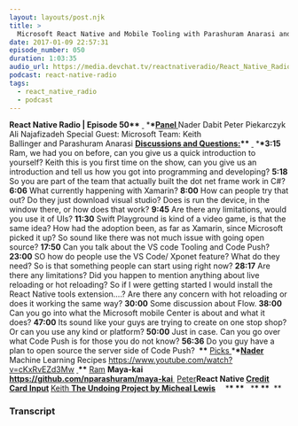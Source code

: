 ```yaml
---
layout: layouts/post.njk
title: >
  Microsoft React Native and Mobile Tooling with Parashuram Anarasi and Keith Ballinger
date: 2017-01-09 22:57:31
episode_number: 050
duration: 1:03:35
audio_url: https://media.devchat.tv/reactnativeradio/React_Native_Radio_Episode_50.mp3
podcast: react-native-radio
tags:
  - react_native_radio
  - podcast
---
```


**React Native Radio | Episode 50\*\*** <u> </u> \***\*<u>Panel </u>** Nader Dabit Peter Piekarczyk Ali Najafizadeh Special Guest: Microsoft Team: Keith Ballinger&nbsp;and&nbsp;Parashuram Anarasi **<u>Discussions and Questions:</u>\*\*** <u> </u> \***\*3:15** Ram, we had you on before, can you give us a quick introduction to yourself? Keith this is you first time on the show, can you give us an introduction and tell us how you got into programming and developing? **5:18** So you are part of the team that actually built the dot net frame work in C#? **6:06** What currently happening with Xamarin? **8:00** How can people try that out? Do they just download visual studio? Does is run the device, in the window there, or how does that work? **9:45** Are there any limitations, would you use it of UIs? **11:30** Swift Playground is kind of a video game, is that the same idea? How had the adoption been, as far as Xamarin, since Microsoft picked it up? So sound like there was not much issue with going open source? **17:50** Can you talk about the VS code Tooling and Code Push? **23:00** SO how do people use the VS Code/ Xponet feature? What do they need? So is that something people can start using right now? **28:17** Are there any limitations? Did you happen to mention anything about live reloading or hot reloading? So if I were getting started I would install the React Native tools extension….? Are there any concern with hot reloading or does it working the same way? **30:00** Some discussion about Flow. **38:00** Can you go into what the Microsoft mobile Center is about and what it does? **47:00** Its sound like your guys are trying to create on one stop shop? Or can you use any kind or platform? **50:00** Just in case. Can you go over what Code Push is for those you do not know? **56:36** Do you guy have a plan to open source the server side of Code Push? **&nbsp;\*\*** <u>Picks </u> \***\*<u>Nader</u>** Machine Learning Recipes https://www.youtube.com/watch?v=cKxRvEZd3Mw **<u> </u>\*\*** <u>Ram</u> **Maya-kai https://github.com/nparashuram/maya-kai<u> </u>** <u>Peter</u>**React Native&nbsp;[Credit Card Input](https://github.com/sbycrosz/react-native-credit-card-input)&nbsp;**<u>Keith </u>**[The Undoing Project by Micheal Lewis](https://www.amazon.com/Undoing-Project-Friendship-Changed-Minds/dp/0393254593/ref=sr_1_1?s=books&ie=UTF8&qid=1483917080&sr=1-1&keywords=the+undoing+project)&nbsp; &nbsp;**&nbsp; \***\*&nbsp;\*\*** &nbsp; \***\*&nbsp;\*\*** &nbsp;\*\*&nbsp;

### Transcript
